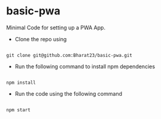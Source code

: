 # basic-pwa
Minimal Code for setting up a PWA App.


- Clone the repo using 

```

git clone git@github.com:Bharat23/basic-pwa.git

```

- Run the following command to install npm dependencies

```

npm install

```

- Run the code using the following command

```

npm start

```